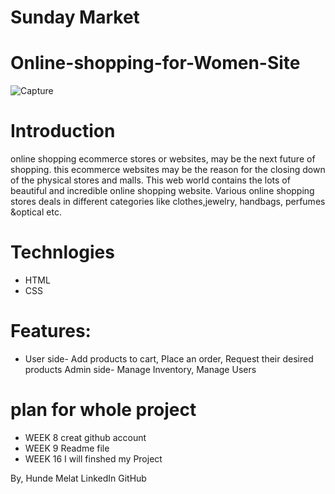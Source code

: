 # Sunday Market
# Online-shopping-for-Women-Site
![Capture](https://user-images.githubusercontent.com/56972782/68369639-a003aa80-00ef-11ea-8839-25fd73db14e8.JPG)

# Introduction
online shopping ecommerce stores or websites, may be the next future of shopping. 
this ecommerce websites may be the reason for the closing down of the physical stores and malls. 
This web world contains the lots of beautiful and incredible online shopping website. 
Various online shopping stores deals in different categories like
clothes,jewelry, handbags, perfumes &optical etc.

# Technlogies 
* HTML
* CSS

# Features:
* User side- Add products to cart, Place an order, Request their desired products Admin side-
Manage Inventory, Manage Users

# plan for whole project
* WEEK 8 creat github account
* WEEK 9 Readme file
* WEEK 16 I will finshed my Project

By, Hunde Melat LinkedIn GitHub




